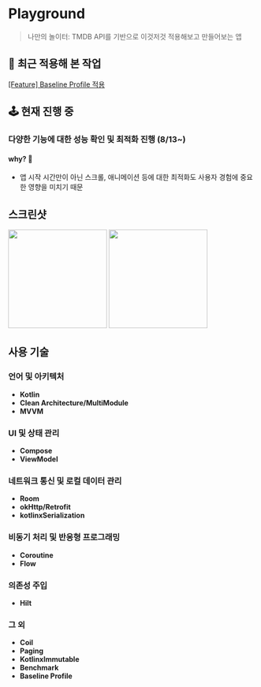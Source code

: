 # Playground
> 나만의 놀이터: TMDB API를 기반으로 이것저것 적용해보고 만들어보는 앱
## 🚀 최근 적용해 본 작업
[[Feature] Baseline Profile 적용](https://github.com/Songgyubin/Playground/pull/1)


## 🕹️ 현재 진행 중
### 다양한 기능에 대한 성능 확인 및 최적화 진행 (8/13~)
#### why? 🤔
- 앱 시작 시간만이 아닌 스크롤, 애니메이션 등에 대한 최적화도 사용자 경험에 중요한 영향을 미치기 때문

## 스크린샷
<div> 
    <img width="200" src ="https://github.com/user-attachments/assets/06e5d5db-eb96-4dee-8b04-72000f6a37af"> 
    <img width="200" src ="https://github.com/user-attachments/assets/8bf52686-5bfe-4d4f-9870-cb740b59a255"> 
</div> 

## 사용 기술
### 언어 및 아키텍처
- **Kotlin**
- **Clean Architecture/MultiModule**
- **MVVM**
### UI 및 상태 관리
- **Compose**
- **ViewModel**
### 네트워크 통신 및 로컬 데이터 관리
- **Room**
- **okHttp/Retrofit**
- **kotlinxSerialization**
### 비동기 처리 및 반응형 프로그래밍
- **Coroutine**
- **Flow**
### 의존성 주입
- **Hilt**
### 그 외
- **Coil**
- **Paging**
- **KotlinxImmutable**
- **Benchmark**
- **Baseline Profile**
